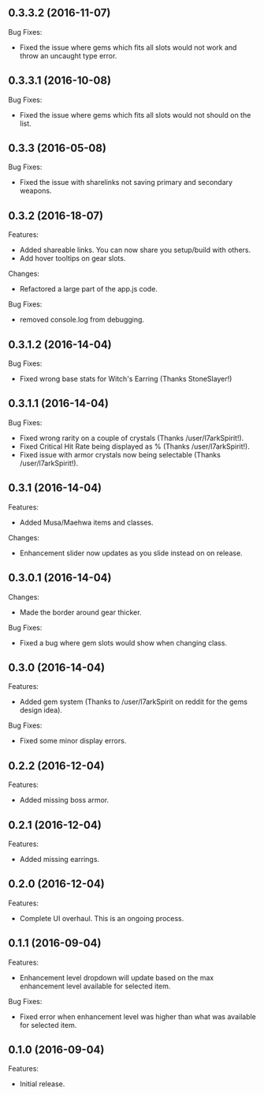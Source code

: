 ## 0.3.3.2 (2016-11-07)

Bug Fixes:

  - Fixed the issue where gems which fits all slots would not work and throw an uncaught type error.


## 0.3.3.1 (2016-10-08)

Bug Fixes:

  - Fixed the issue where gems which fits all slots would not should on the list.


## 0.3.3 (2016-05-08)

Bug Fixes:

  - Fixed the issue with sharelinks not saving primary and secondary weapons.


## 0.3.2 (2016-18-07)

Features:

  - Added shareable links. You can now share you setup/build with others.
  - Add hover tooltips on gear slots.

Changes:

  - Refactored a large part of the app.js code.

Bug Fixes:

  - removed console.log from debugging.


## 0.3.1.2 (2016-14-04)

Bug Fixes:

  - Fixed wrong base stats for Witch's Earring (Thanks StoneSlayer!)


## 0.3.1.1 (2016-14-04)

Bug Fixes:

  - Fixed wrong rarity on a couple of crystals (Thanks /user/l7arkSpirit!).
  - Fixed Critical Hit Rate being displayed as % (Thanks /user/l7arkSpirit!).
  - Fixed issue with armor crystals now being selectable (Thanks /user/l7arkSpirit!).


## 0.3.1 (2016-14-04)

Features:

  - Added Musa/Maehwa items and classes.

Changes:

  - Enhancement slider now updates as you slide instead on on release.


## 0.3.0.1 (2016-14-04)

Changes:

  - Made the border around gear thicker.

Bug Fixes:

  - Fixed a bug where gem slots would show when changing class.


## 0.3.0 (2016-14-04)

Features:

  - Added gem system (Thanks to /user/l7arkSpirit on reddit for the gems design idea).

Bug Fixes:

  - Fixed some minor display errors.


## 0.2.2 (2016-12-04)

Features:

  - Added missing boss armor.


## 0.2.1 (2016-12-04)

Features:

  - Added missing earrings.


## 0.2.0 (2016-12-04)

Features:

  - Complete UI overhaul. This is an ongoing process.


## 0.1.1 (2016-09-04)

Features:

  - Enhancement level dropdown will update based on the max enhancement level available for selected item.

Bug Fixes:

  - Fixed error when enhancement level was higher than what was available for selected item.


## 0.1.0 (2016-09-04)

Features:

  - Initial release.